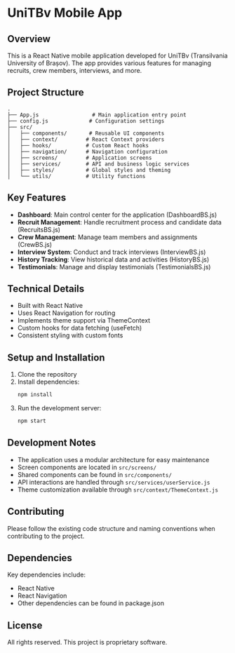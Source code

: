 # UniTBv Mobile App

## Overview
This is a React Native mobile application developed for UniTBv (Transilvania University of Brașov). The app provides various features for managing recruits, crew members, interviews, and more.

## Project Structure
```
.
├── App.js                 # Main application entry point
├── config.js             # Configuration settings
├── src/
│   ├── components/       # Reusable UI components
│   ├── context/         # React Context providers
│   ├── hooks/           # Custom React hooks
│   ├── navigation/      # Navigation configuration
│   ├── screens/         # Application screens
│   ├── services/        # API and business logic services
│   ├── styles/          # Global styles and theming
│   └── utils/           # Utility functions
```

## Key Features
- **Dashboard**: Main control center for the application (DashboardBS.js)
- **Recruit Management**: Handle recruitment process and candidate data (RecruitsBS.js)
- **Crew Management**: Manage team members and assignments (CrewBS.js)
- **Interview System**: Conduct and track interviews (InterviewBS.js)
- **History Tracking**: View historical data and activities (HistoryBS.js)
- **Testimonials**: Manage and display testimonials (TestimonialsBS.js)

## Technical Details
- Built with React Native
- Uses React Navigation for routing
- Implements theme support via ThemeContext
- Custom hooks for data fetching (useFetch)
- Consistent styling with custom fonts

## Setup and Installation
1. Clone the repository
2. Install dependencies:
   ```bash
   npm install
   ```
3. Run the development server:
   ```bash
   npm start
   ```

## Development Notes
- The application uses a modular architecture for easy maintenance
- Screen components are located in `src/screens/`
- Shared components can be found in `src/components/`
- API interactions are handled through `src/services/userService.js`
- Theme customization available through `src/context/ThemeContext.js`

## Contributing
Please follow the existing code structure and naming conventions when contributing to the project.

## Dependencies
Key dependencies include:
- React Native
- React Navigation
- Other dependencies can be found in package.json

## License
All rights reserved. This project is proprietary software.
